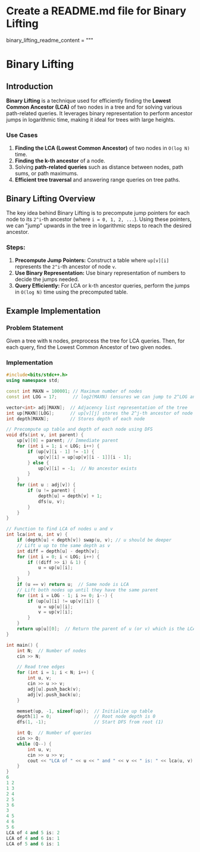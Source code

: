 # Create a README.md file for Binary Lifting

binary_lifting_readme_content = """
# Binary Lifting

## Introduction
**Binary Lifting** is a technique used for efficiently finding the **Lowest Common Ancestor (LCA)** of two nodes in a tree and for solving various path-related queries. It leverages binary representation to perform ancestor jumps in logarithmic time, making it ideal for trees with large heights.

### Use Cases
1. **Finding the LCA (Lowest Common Ancestor)** of two nodes in `O(log N)` time.
2. **Finding the k-th ancestor** of a node.
3. Solving **path-related queries** such as distance between nodes, path sums, or path maximums.
4. **Efficient tree traversal** and answering range queries on tree paths.

## Binary Lifting Overview
The key idea behind Binary Lifting is to precompute jump pointers for each node to its `2^i`-th ancestor (where `i = 0, 1, 2, ...`). Using these pointers, we can "jump" upwards in the tree in logarithmic steps to reach the desired ancestor.

### Steps:
1. **Precompute Jump Pointers:** Construct a table where `up[v][i]` represents the `2^i`-th ancestor of node `v`.
2. **Use Binary Representation:** Use binary representation of numbers to decide the jumps needed.
3. **Query Efficiently:** For LCA or k-th ancestor queries, perform the jumps in `O(log N)` time using the precomputed table.

## Example Implementation
### Problem Statement
Given a tree with `N` nodes, preprocess the tree for LCA queries. Then, for each query, find the Lowest Common Ancestor of two given nodes.

### Implementation
```cpp
#include<bits/stdc++.h>
using namespace std;

const int MAXN = 100001; // Maximum number of nodes
const int LOG = 17;      // log2(MAXN) (ensures we can jump to 2^LOG ancestors)

vector<int> adj[MAXN];  // Adjacency list representation of the tree
int up[MAXN][LOG];      // up[v][j] stores the 2^j-th ancestor of node v
int depth[MAXN];        // Stores depth of each node

// Precompute up table and depth of each node using DFS
void dfs(int v, int parent) {
    up[v][0] = parent; // Immediate parent
    for (int i = 1; i < LOG; i++) {
        if (up[v][i - 1] != -1) {
            up[v][i] = up[up[v][i - 1]][i - 1];
        } else {
            up[v][i] = -1;  // No ancestor exists
        }
    }
    for (int u : adj[v]) {
        if (u != parent) {
            depth[u] = depth[v] + 1;
            dfs(u, v);
        }
    }
}

// Function to find LCA of nodes u and v
int lca(int u, int v) {
    if (depth[u] < depth[v]) swap(u, v); // u should be deeper
    // Lift u up to the same depth as v
    int diff = depth[u] - depth[v];
    for (int i = 0; i < LOG; i++) {
        if ((diff >> i) & 1) {
            u = up[u][i];
        }
    }
    if (u == v) return u;  // Same node is LCA
    // Lift both nodes up until they have the same parent
    for (int i = LOG - 1; i >= 0; i--) {
        if (up[u][i] != up[v][i]) {
            u = up[u][i];
            v = up[v][i];
        }
    }
    return up[u][0];  // Return the parent of u (or v) which is the LCA
}

int main() {
    int N;  // Number of nodes
    cin >> N;

    // Read tree edges
    for (int i = 1; i < N; i++) {
        int u, v;
        cin >> u >> v;
        adj[u].push_back(v);
        adj[v].push_back(u);
    }

    memset(up, -1, sizeof(up));  // Initialize up table
    depth[1] = 0;                // Root node depth is 0
    dfs(1, -1);                  // Start DFS from root (1)

    int Q;  // Number of queries
    cin >> Q;
    while (Q--) {
        int u, v;
        cin >> u >> v;
        cout << "LCA of " << u << " and " << v << " is: " << lca(u, v) << endl;
    }
}
6
1 2
1 3
2 4
2 5
3 6
3
4 5
4 6
5 6
LCA of 4 and 5 is: 2
LCA of 4 and 6 is: 1
LCA of 5 and 6 is: 1

